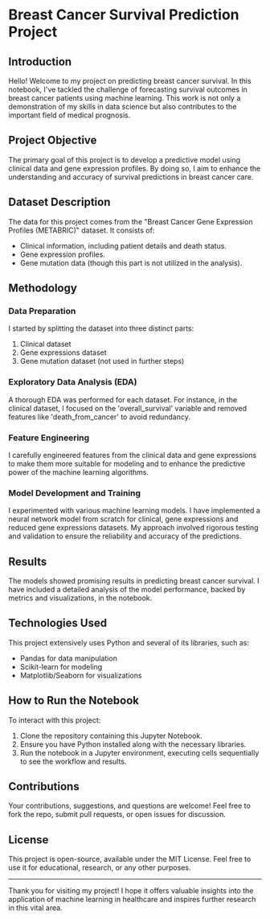 # Breast Cancer Survival Prediction Project

## Introduction
Hello! Welcome to my project on predicting breast cancer survival. In this notebook, I've tackled the challenge of forecasting survival outcomes in breast cancer patients using machine learning. This work is not only a demonstration of my skills in data science but also contributes to the important field of medical prognosis.

## Project Objective
The primary goal of this project is to develop a predictive model using clinical data and gene expression profiles. By doing so, I aim to enhance the understanding and accuracy of survival predictions in breast cancer care.

## Dataset Description
The data for this project comes from the "Breast Cancer Gene Expression Profiles (METABRIC)" dataset. It consists of:
- Clinical information, including patient details and death status.
- Gene expression profiles.
- Gene mutation data (though this part is not utilized in the analysis).

## Methodology
### Data Preparation
I started by splitting the dataset into three distinct parts:
1. Clinical dataset
2. Gene expressions dataset
3. Gene mutation dataset (not used in further steps)

### Exploratory Data Analysis (EDA)
A thorough EDA was performed for each dataset. For instance, in the clinical dataset, I focused on the 'overall_survival' variable and removed features like 'death_from_cancer' to avoid redundancy.

### Feature Engineering
I carefully engineered features from the clinical data and gene expressions to make them more suitable for modeling and to enhance the predictive power of the machine learning algorithms.

### Model Development and Training
I experimented with various machine learning models. I have implemented a neural network model from scratch for clinical, gene expressions and reduced gene expressions datasets. My approach involved rigorous testing and validation to ensure the reliability and accuracy of the predictions.

## Results
The models showed promising results in predicting breast cancer survival. I have included a detailed analysis of the model performance, backed by metrics and visualizations, in the notebook.

## Technologies Used
This project extensively uses Python and several of its libraries, such as:
- Pandas for data manipulation
- Scikit-learn for modeling
- Matplotlib/Seaborn for visualizations

## How to Run the Notebook
To interact with this project:
1. Clone the repository containing this Jupyter Notebook.
2. Ensure you have Python installed along with the necessary libraries.
3. Run the notebook in a Jupyter environment, executing cells sequentially to see the workflow and results.

## Contributions
Your contributions, suggestions, and questions are welcome! Feel free to fork the repo, submit pull requests, or open issues for discussion.

## License
This project is open-source, available under the MIT License. Feel free to use it for educational, research, or any other purposes.

---

Thank you for visiting my project! I hope it offers valuable insights into the application of machine learning in healthcare and inspires further research in this vital area.
